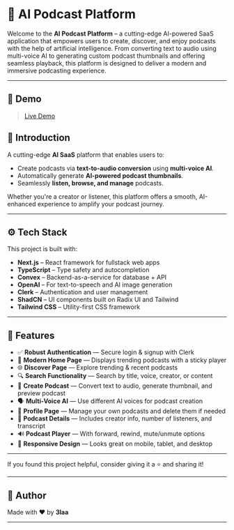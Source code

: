 # 🎹 AI Podcast Platform

Welcome to the **AI Podcast Platform** – a cutting-edge AI-powered SaaS application that empowers users to create, discover, and enjoy podcasts with the help of artificial intelligence. From converting text to audio using multi-voice AI to generating custom podcast thumbnails and offering seamless playback, this platform is designed to deliver a modern and immersive podcasting experience.

---

## 🚀 Demo

> [Live Demo](https://podcastr-eta-one.vercel.app/)


## 🤖 Introduction

A cutting-edge **AI SaaS** platform that enables users to:

* Create podcasts via **text-to-audio conversion** using **multi-voice AI**.
* Automatically generate **AI-powered podcast thumbnails**.
* Seamlessly **listen, browse, and manage** podcasts.

Whether you're a creator or listener, this platform offers a smooth, AI-enhanced experience to amplify your podcast journey.

---

## ⚙️ Tech Stack

This project is built with:

* **Next.js** – React framework for fullstack web apps
* **TypeScript** – Type safety and autocompletion
* **Convex** – Backend-as-a-service for database + API
* **OpenAI** – For text-to-speech and AI image generation
* **Clerk** – Authentication and user management
* **ShadCN** – UI components built on Radix UI and Tailwind
* **Tailwind CSS** – Utility-first CSS framework

---

## 🔋 Features

* ✅ **Robust Authentication** — Secure login & signup with Clerk
* 🎷 **Modern Home Page** — Displays trending podcasts with a sticky player
* 🌐 **Discover Page** — Explore trending & recent podcasts
* 🔍 **Search Functionality** — Search by title, voice, creator, or content
* 🎤 **Create Podcast** — Convert text to audio, generate thumbnail, and preview podcast
* 🗣️ **Multi-Voice AI** — Use different AI voices for podcast creation
* 🧑 **Profile Page** — Manage your own podcasts and delete them if needed
* 📄 **Podcast Details** — Includes creator info, number of listeners, and transcript
* 🔊 **Podcast Player** — With forward, rewind, mute/unmute options
* 📱 **Responsive Design** — Looks great on mobile, tablet, and desktop


---

If you found this project helpful, consider giving it a ⭐ and sharing it!

---

## 👤 Author

Made with ❤️ by **3laa**

---
